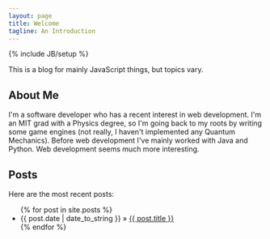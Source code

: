 ```yaml
---
layout: page
title: Welcome
tagline: An Introduction
---
```

{% include JB/setup %}

This is a blog for mainly JavaScript things, but topics vary.

## About Me

I'm a software developer who has a recent interest in web development. I'm an MIT grad with a Physics degree, so I'm going back to my roots by writing some game engines (not really, I haven't implemented any Quantum Mechanics). Before web development I've mainly worked with Java and Python. Web development seems much more interesting.
    
## Posts

Here are the most recent posts:

<ul class="posts">
  {% for post in site.posts %}
    <li><span>{{ post.date | date_to_string }}</span> &raquo; <a href="{{ BASE_PATH }}{{ post.url }}">{{ post.title }}</a></li>
  {% endfor %}
</ul>

